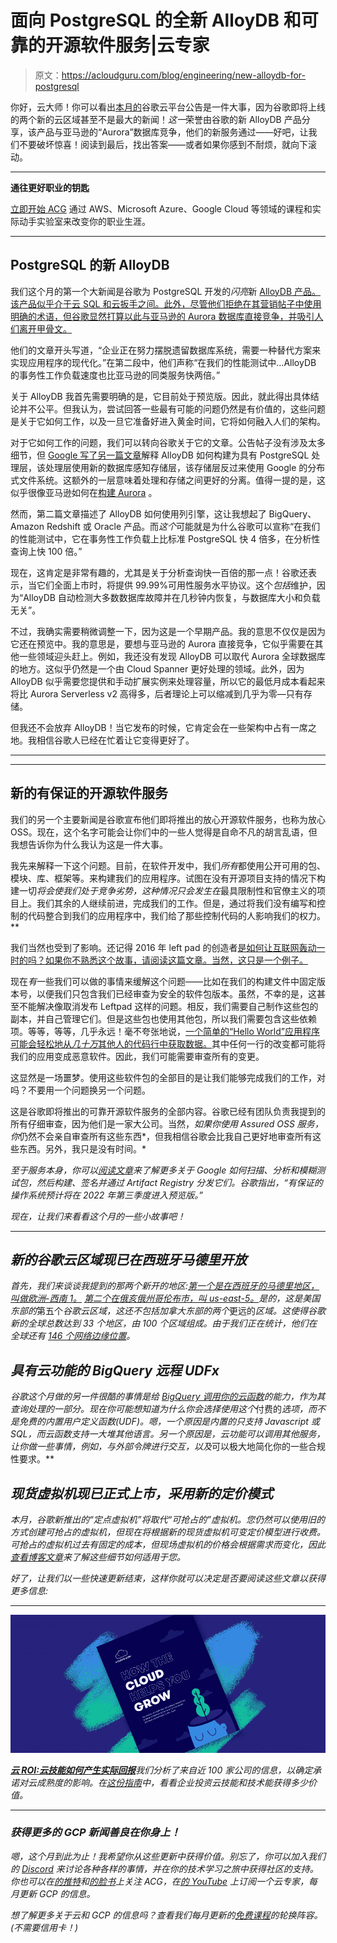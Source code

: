 # 面向 PostgreSQL 的全新 AlloyDB 和可靠的开源软件服务|云专家

> 原文：<https://acloudguru.com/blog/engineering/new-alloydb-for-postgresql>

你好，云大师！你可以看出[本月的](https://learn.acloud.guru/series/gcp-this-month/view/405)谷歌云平台公告是一件大事，因为谷歌即将上线的两个新的云区域甚至不是最大的新闻！*这一*荣誉由谷歌的新 AlloyDB 产品分享，该产品与亚马逊的“Aurora”数据库竞争，他们的新服务通过——好吧，让我们不要破坏惊喜！阅读到最后，找出答案——或者如果你感到不耐烦，就向下滚动。

* * *

**通往更好职业的钥匙**

[立即开始 ACG](https://acloudguru.com/pricing) 通过 AWS、Microsoft Azure、Google Cloud 等领域的课程和实际动手实验室来改变你的职业生涯。

* * *

## PostgreSQL 的新 AlloyDB

我们这个月的第一个大新闻是谷歌为 PostgreSQL 开发的*闪亮*新 [AlloyDB 产品。该产品似乎介于云 SQL 和云扳手之间。此外，尽管他们拒绝在其营销帖子中使用明确的术语，但谷歌显然打算以此与亚马逊的 Aurora 数据库直接竞争，并吸引人们离开甲骨文。](https://cloud.google.com/blog/products/databases/introducing-alloydb-for-postgresql)

他们的文章开头写道，“企业正在努力摆脱遗留数据库系统，需要一种替代方案来实现应用程序的现代化。”在第二段中，他们声称“在我们的性能测试中…AlloyDB 的事务性工作负载速度也比亚马逊的同类服务快两倍。”

关于 AlloyDB 我首先需要明确的是，它目前处于预览版。因此，就此得出具体结论并不公平。但我认为，尝试回答一些最有可能的问题仍然是有价值的，这些问题是关于它如何工作，以及一旦它准备好进入黄金时间，它将如何融入人们的架构。

对于它如何工作的问题，我们可以转向谷歌关于它的文章。公告帖子没有涉及太多细节，但 [Google 写了另一篇文章](https://cloud.google.com/blog/products/databases/alloydb-for-postgresql-intelligent-scalable-storage)解释 AlloyDB 如何构建为具有 PostgreSQL 处理层，该处理层使用新的数据库感知存储层，该存储层反过来使用 Google 的分布式文件系统。这额外的一层意味着处理和存储之间更好的分离。值得一提的是，这似乎很像亚马逊如何在[构建 Aurora](https://docs.aws.amazon.com/AmazonRDS/latest/AuroraUserGuide/Aurora.Overview.html) 。

然而，第二篇文章描述了 AlloyDB 如何使用列引擎，这让我想起了 BigQuery、Amazon Redshift 或 Oracle 产品。而*这个*可能就是为什么谷歌可以宣称“在我们的性能测试中，它在事务性工作负载上比标准 PostgreSQL 快 4 倍多，在分析性查询上快 100 倍。”

现在，这肯定是非常有趣的，尤其是关于分析查询快一百倍的那一点！谷歌还表示，当它们全面上市时，将提供 99.99%可用性服务水平协议。这个*包括*维护，因为“AlloyDB 自动检测大多数数据库故障并在几秒钟内恢复，与数据库大小和负载无关”。

不过，我确实需要稍微调整一下，因为这是一个早期产品。我的意思不仅仅是因为它还在预览中。我的意思是，要想与亚马逊的 Aurora 直接竞争，它似乎需要在其他一些领域迎头赶上。例如，我还没有发现 AlloyDB 可以取代 Aurora 全球数据库的地方。这似乎仍然是一个由 Cloud Spanner 更好处理的领域。此外，因为 AlloyDB 似乎需要您提供和手动扩展实例来处理容量，所以它的最低月成本看起来将比 Aurora Serverless v2 高得多，后者理论上可以缩减到几乎为零—只有存储。

但我还不会放弃 AlloyDB！当它发布的时候，它肯定会在一些架构中占有一席之地。我相信谷歌人已经在忙着让它变得更好了。

* * *

* * *

## 新的有保证的开源软件服务

我们的另一个主要新闻是谷歌宣布他们即将推出的放心开源软件服务，也称为放心 OSS。现在，这个名字可能会让你们中的一些人觉得是自命不凡的胡言乱语，但我想告诉你为什么我认为这是一件大事。

我先来解释一下这个问题。目前，在软件开发中，我们*所有*都使用公开可用的包、模块、库、框架等。来构建我们的应用程序。试图在没有开源项目支持的情况下构建一切*将会使我们处于竞争劣势，这种情况只会发生在*最具限制性和官僚主义的项目上。我们其余的人继续前进，完成我们的工作。但是，通过将我们没有编写和控制的代码整合到我们的应用程序中，我们给了那些控制代码的人影响我们的权力。**

我们当然也受到了影响。还记得 2016 年 left pad 的创造者[是如何让互联网轰动一时的吗？如果你不熟悉这个故事，请阅读这篇文章。当然，这只是一个例子。](https://www.theregister.com/2016/03/23/npm_left_pad_chaos/)

现在*有*一些我们可以做的事情来缓解这个问题——比如在我们的构建文件中固定版本号，以便我们只包含我们已经审查为安全的软件包版本。虽然，不幸的是，这甚至不能解决像取消发布 Leftpad 这样的问题。相反，我们需要自己制作这些包的副本，并自己管理它们。但是这些包也使用其他包，所以我们需要包含这些依赖项。等等，等等，几乎永远！毫不夸张地说，[一个简单的“Hello World”应用程序可能会轻松地从*几十万*其他人的代码行中获取数据。](https://twitter.com/BrianVerm/status/1276175013327056896)其中任何一行的改变都可能将我们的应用变成恶意软件。因此，我们可能需要审查所有的变更。

这显然是一场噩梦。使用这些软件包的全部目的是让我们能够完成我们的工作，对吗？不要用一个问题换另一个问题。

这是谷歌即将推出的可靠开源软件服务的全部内容。谷歌已经有团队负责我提到的所有仔细审查，因为他们是一家大公司。当然，*如果你使用 Assured OSS 服务，你*仍然不会亲自审查所有这些东西*，但我相信谷歌会比我自己更好地审查所有这些东西。另外，我只是没有时间。*

*至于服务本身，你可以[阅读文章](https://cloud.google.com/blog/products/identity-security/introducing-assured-open-source-software-service)来了解更多关于 Google 如何扫描、分析和模糊测试包，然后构建、签名并通过 Artifact Registry 分发它们。谷歌指出，“有保证的操作系统预计将在 2022 年第三季度进入预览版。”*

*现在，让我们来看看这个月的一些小故事吧！*

* * *

## *新的谷歌云区域现已在西班牙马德里开放*

*首先，我们来谈谈我提到的那两个新开的地区:[第一个是在西班牙的马德里地区，叫做欧洲-西南 1。](https://cloud.google.com/blog/products/infrastructure/new-google-cloud-region-in-madrid-spain-now-open) [第二个在俄亥俄州哥伦布市，叫 us-east-5。](https://cloud.google.com/blog/products/infrastructure/new-google-cloud-region-in-columbus-ohio-is-open)是的，这是美国东部的*第五个*谷歌云区域，这还不包括加拿大东部的两个*更远的*区域。这使得谷歌新的全球总数达到 33 个地区，由 100 个区域组成。由于我们正在统计，他们在全球还有 [146 个网络边缘位置](https://cloud.google.com/vpc/docs/edge-locations)。*

## *具有云功能的 BigQuery 远程 UDFx*

*谷歌这个月做的另一件很酷的事情是给 [BigQuery 调用你的云函数](https://cloud.google.com/blog/products/data-analytics/extending-bigquery-functions)的能力，作为其查询处理的一部分。现在你可能想知道为什么你会选择使用这个*付费的*选项，而不是免费的内置用户定义函数(UDF)。嗯，一个原因是内置的只支持 Javascript 或 SQL，而云函数支持一大堆其他语言。另一个原因是，云功能可以调用其他服务，让你做一些事情，例如，与外部令牌进行交互，以及*可以极大地简化你的一些合规性要求。**

## *现货虚拟机现已正式上市，采用新的定价模式*

*本月，谷歌新推出的“定点虚拟机”将取代“可抢占的”虚拟机。您仍然可以使用旧的方式创建可抢占的虚拟机，但现在将根据新的现货虚拟机可变定价模型进行收费。可抢占的虚拟机过去有固定的成本，但现场虚拟机的价格会根据需求而变化，因此[查看博客文章](https://cloud.google.com/blog/products/compute/google-cloud-spot-vms-now-ga)来了解这些细节如何适用于您。*

*好了，让我们以一些快速更新结束，这样你就可以决定是否要阅读这些文章以获得更多信息:*

* * *

*[![The ROI Report: How the Cloud Helps You Grow](img/39be2a9d15a32c04375892153d52e334.png)](https://get.acloudguru.com/how-the-cloud-helps-you-grow)*

*[**云 ROI:云技能如何产生实际回报**](https://get.acloudguru.com/how-the-cloud-helps-you-grow)我们分析了来自近 100 家公司的信息，以确定承诺对云成熟度的影响。在[这份指南](https://get.acloudguru.com/how-the-cloud-helps-you-grow)中，看看企业投资云技能和技术能获得多少价值。*

* * *

### *获得更多的 GCP 新闻善良在你身上！*

*嗯，这个月到此为止！我希望你从这些更新中获得价值。别忘了，你可以加入我们的 [Discord](https://discord.gg/zbvhJz66VE) 来讨论各种各样的事情，并在你的技术学习之旅中获得社区的支持。你也可以在[的推特](https://twitter.com/acloudguru)和[的脸书](https://www.facebook.com/acloudguru)上关注 ACG，在[的 YouTube](https://www.youtube.com/c/AcloudGuru/?sub_confirmation=1) 上订阅一个云专家，每月更新 GCP 的信息。*

*想了解更多关于云和 GCP 的信息吗？查看我们每月更新的[免费课程](https://acloudguru.com/blog/news/whats-free-at-acg)的轮换阵容。(不需要信用卡！)*